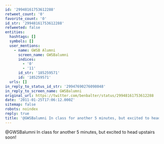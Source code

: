 ```yaml
---
id: '29948161753612288'
retweet_count: '0'
favorite_count: '0'
id_str: '29948161753612288'
retweeted: false
entities:
  hashtags: []
  symbols: []
  user_mentions:
    - name: GWSB Alumni
      screen_name: GWSBalumni
      indices:
        - '0'
        - '11'
      id_str: '185259571'
      id: '185259571'
  urls: []
in_reply_to_status_id_str: '29947690276098048'
in_reply_to_screen_name: GWSBalumni
original_url: https://twitter.com/benbalter/status/29948161753612288
date: '2011-01-25T17:06:12.000Z'
sitemap: false
robots: noindex
reply: true
title: '@GWSBalumni In class for another 5 minutes, but excited to head upstairs soon!'
---
```


@GWSBalumni In class for another 5 minutes, but excited to head upstairs soon!